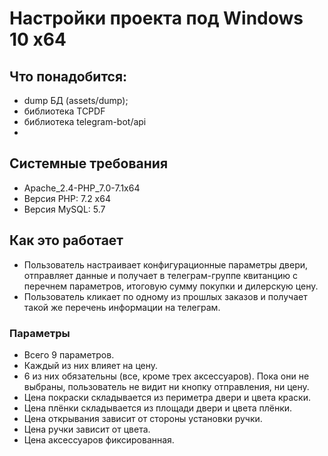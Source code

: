 # Настройки проекта под Windows 10 x64

## Что понадобится:

- dump БД (assets/dump);
- библиотека TCPDF
- библиотека telegram-bot/api
- 

## Системные требования

- Apache_2.4-PHP_7.0-7.1x64
- Версия PHP: 7.2 x64
- Версия MySQL: 5.7

## Как это работает

- Пользователь настраивает конфигурационные параметры двери, отправляет данные и получает в телеграм-группе квитанцию с перечнем параметров, итоговую сумму покупки и дилерскую цену.
- Пользователь кликает по одному из прошлых заказов и получает такой же перечень информации на телеграм.

### Параметры

- Всего 9 параметров. 
- Каждый из них влияет на цену.
- 6 из них обязательны (все, кроме трех аксессуаров). Пока они не выбраны, пользователь не видит ни кнопку отправления, ни цену.
- Цена покраски складывается из периметра двери и цвета краски.
- Цена плёнки складывается из площади двери и цвета плёнки.
- Цена открывания зависит от стороны установки ручки.
- Цена ручки зависит от цвета.
- Цена аксессуаров фиксированная.
